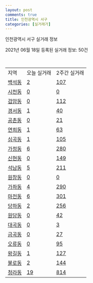 ```yaml
---
layout: post
comments: true
title: 인천광역시 서구
categories: [실거래가]
---
```


인천광역시 서구 실거래 정보

2021년 06월 18일 등록된 실거래 정보: 50건

<script type="text/javascript">
  google.charts.load('current', {'packages':['corechart']});
  google.charts.setOnLoadCallback(drawChart);

  function drawChart() {
    var data = google.visualization.arrayToDataTable([['거래일', '매매', '전월세', '전매'], ['2021-02', 1, 48, 0], ['2021-03', 87, 183, 7], ['2021-04', 625, 425, 66], ['2021-05', 781, 543, 122], ['2021-06', 98, 195, 6]]);

    var options = {
      title: '최근 유형별 거래량 추이',
      legend: { position: 'bottom' }
    };

    var chart = new google.visualization.LineChart(document.getElementById('columnchart_material'));
    chart.draw(data, (options));
  }
</script>

<div id="columnchart_material" style="width: 450px; margin-left: -35px"></div>
<br>
<table class="sortable">
  <tr>
    <td>지역</td>
    <td>오늘 실거래</td>
    <td>2주간 실거래</td>
  </tr>

  
  <tr class="item">
    <td><a href="2826010100.html">백석동</a></td>
    <td><a href="2826010100.html">2</a></td>
    <td><a href="2826010100.html">107</a></td>
  </tr>
    

  <tr class="item">
    <td><a href="2826010200.html">시천동</a></td>
    <td><a href="2826010200.html">0</a></td>
    <td><a href="2826010200.html">0</a></td>
  </tr>
    

  <tr class="item">
    <td><a href="2826010300.html">검암동</a></td>
    <td><a href="2826010300.html">0</a></td>
    <td><a href="2826010300.html">112</a></td>
  </tr>
    

  <tr class="item">
    <td><a href="2826010400.html">경서동</a></td>
    <td><a href="2826010400.html">1</a></td>
    <td><a href="2826010400.html">40</a></td>
  </tr>
    

  <tr class="item">
    <td><a href="2826010500.html">공촌동</a></td>
    <td><a href="2826010500.html">0</a></td>
    <td><a href="2826010500.html">21</a></td>
  </tr>
    

  <tr class="item">
    <td><a href="2826010600.html">연희동</a></td>
    <td><a href="2826010600.html">1</a></td>
    <td><a href="2826010600.html">63</a></td>
  </tr>
    

  <tr class="item">
    <td><a href="2826010700.html">심곡동</a></td>
    <td><a href="2826010700.html">1</a></td>
    <td><a href="2826010700.html">105</a></td>
  </tr>
    

  <tr class="item">
    <td><a href="2826010800.html">가정동</a></td>
    <td><a href="2826010800.html">6</a></td>
    <td><a href="2826010800.html">280</a></td>
  </tr>
    

  <tr class="item">
    <td><a href="2826010900.html">신현동</a></td>
    <td><a href="2826010900.html">0</a></td>
    <td><a href="2826010900.html">149</a></td>
  </tr>
    

  <tr class="item">
    <td><a href="2826011000.html">석남동</a></td>
    <td><a href="2826011000.html">5</a></td>
    <td><a href="2826011000.html">211</a></td>
  </tr>
    

  <tr class="item">
    <td><a href="2826011100.html">원창동</a></td>
    <td><a href="2826011100.html">0</a></td>
    <td><a href="2826011100.html">0</a></td>
  </tr>
    

  <tr class="item">
    <td><a href="2826011200.html">가좌동</a></td>
    <td><a href="2826011200.html">4</a></td>
    <td><a href="2826011200.html">290</a></td>
  </tr>
    

  <tr class="item">
    <td><a href="2826011300.html">마전동</a></td>
    <td><a href="2826011300.html">6</a></td>
    <td><a href="2826011300.html">301</a></td>
  </tr>
    

  <tr class="item">
    <td><a href="2826011400.html">당하동</a></td>
    <td><a href="2826011400.html">2</a></td>
    <td><a href="2826011400.html">256</a></td>
  </tr>
    

  <tr class="item">
    <td><a href="2826011500.html">원당동</a></td>
    <td><a href="2826011500.html">0</a></td>
    <td><a href="2826011500.html">42</a></td>
  </tr>
    

  <tr class="item">
    <td><a href="2826011700.html">대곡동</a></td>
    <td><a href="2826011700.html">0</a></td>
    <td><a href="2826011700.html">3</a></td>
  </tr>
    

  <tr class="item">
    <td><a href="2826011800.html">금곡동</a></td>
    <td><a href="2826011800.html">0</a></td>
    <td><a href="2826011800.html">27</a></td>
  </tr>
    

  <tr class="item">
    <td><a href="2826011900.html">오류동</a></td>
    <td><a href="2826011900.html">0</a></td>
    <td><a href="2826011900.html">95</a></td>
  </tr>
    

  <tr class="item">
    <td><a href="2826012000.html">왕길동</a></td>
    <td><a href="2826012000.html">1</a></td>
    <td><a href="2826012000.html">127</a></td>
  </tr>
    

  <tr class="item">
    <td><a href="2826012100.html">불로동</a></td>
    <td><a href="2826012100.html">2</a></td>
    <td><a href="2826012100.html">144</a></td>
  </tr>
    

  <tr class="item">
    <td><a href="2826012200.html">청라동</a></td>
    <td><a href="2826012200.html">19</a></td>
    <td><a href="2826012200.html">814</a></td>
  </tr>
    


</table>


    
